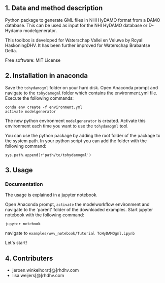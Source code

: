 ## 1. Data and method description
Python package to generate GML files in NHI HyDAMO format from a DAMO database. This can be used as input for the NHI HyDAMO database or D-Hydamo modelgenerator.

This toolbox is developed for Waterschap Vallei en Veluwe by Royal HaskoningDHV. 
It has been further improved for Waterschap Brabantse Delta. 

Free software: MIT License


## 2. Installation in anaconda
Save the `tohydamogml` folder on your hard disk. 
Open Anaconda prompt and navigate to the `tohydamogml` folder which contains the environment.yml file. 
Execute the following commands:

```
conda env create -f environment.yml
activate modelgenerator
```
The new python environment `modelgenerator` is created. Activate this environment each time you want to use the `tohydamogml` tool.

You can use the python package by adding the root folder of the package to the system path. In your python script you can add the folder with the following command:

`sys.path.append(r'path/to/tohydamogml')`


## 3. Usage
### Documentation
The usage is explained in a jupyter notebook.

Open Anaconda prompt, `activate` the modelworkflow environment and navigate to the 'parent' folder of the downloaded examples.
Start jupyter notebook with the following command:

`jupyter notebook`

navigate to `examples/wvv_notebook/Tutorial ToHyDAMOgml.ipynb`

Let's start!
 

## 4. Contributers
* jeroen.winkelhorst[@]rhdhv.com
* lisa.weijers[@]rhdhv.com
